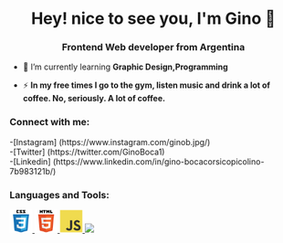 <h1 align="center">Hey! nice to see you, I'm Gino 👋 </h1>
<h3 align="center">Frontend Web developer from Argentina</h3>

- 🌱 I’m currently learning **Graphic Design,Programming**

- ⚡ **In my free times I go to the gym, listen music and drink a lot of coffee. No, seriously. A lot of coffee.**

<h3 align="left">Connect with me:</h3>
<p align="left">
-[Instagram] (https://www.instagram.com/ginob.jpg/) <br>
-[Twitter] (https://twitter.com/GinoBoca1) <br>
-[Linkedin] (https://www.linkedin.com/in/gino-bocacorsicopicolino-7b983121b/) <br>
</p>

<h3 align="left">Languages and Tools:</h3>
<p align="left"> <a href="https://www.w3schools.com/css/" target="_blank" rel="noreferrer"> <img src="https://raw.githubusercontent.com/devicons/devicon/master/icons/css3/css3-original-wordmark.svg" alt="css3" width="40" height="40"/> </a> <a href="https://www.w3.org/html/" target="_blank" rel="noreferrer"> <img src="https://raw.githubusercontent.com/devicons/devicon/master/icons/html5/html5-original-wordmark.svg" alt="html5" width="40" height="40"/> </a> <a href="https://developer.mozilla.org/en-US/docs/Web/JavaScript" target="_blank" rel="noreferrer"> <img src="https://raw.githubusercontent.com/devicons/devicon/master/icons/javascript/javascript-original.svg" alt="javascript" width="40" height="40"/> </a>
<img src="https://cdn.jsdelivr.net/gh/devicons/devicon/icons/git/git-plain-wordmark.svg" /> </p>









